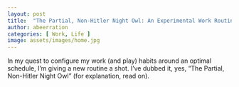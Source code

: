 ```yaml
---
layout: post
title:  "The Partial, Non-Hitler Night Owl: An Experimental Work Routine (Sept 2023)"
author: abeerration
categories: [ Work, Life ]
image: assets/images/home.jpg
---
```

In my quest to configure my work (and play) habits around an optimal schedule, I’m giving a new routine a shot. I’ve dubbed it, yes, “The Partial, Non-Hitler Night Owl” (for explanation, read on).

